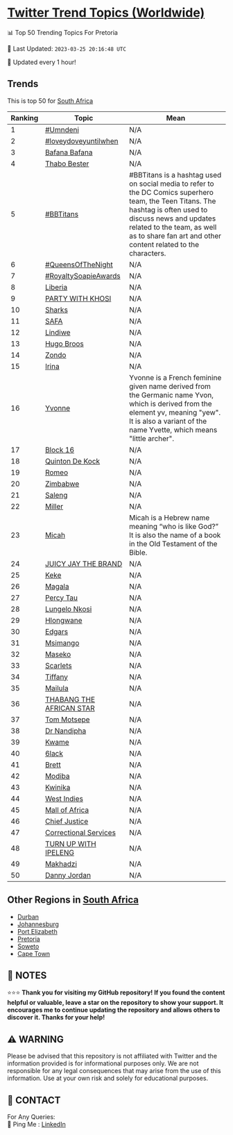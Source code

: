 [Twitter Trend Topics (Worldwide)](https://github.com/ErcinDedeoglu/Twitter-Trend-Topics)
==========


📊 Top 50 Trending Topics For Pretoria

📆 Last Updated: `2023-03-25 20:16:48 UTC`

🔧 Updated every 1 hour!


## Trends

This is top 50 for [South Africa](</South Africa>)

| Ranking | Topic | Mean |
| ------- | ------------ | ------------ |
| 1 | [#Umndeni](http://twitter.com/search?q=%23Umndeni) | N/A |
| 2 | [#loveydoveyuntilwhen](http://twitter.com/search?q=%23loveydoveyuntilwhen) | N/A |
| 3 | [Bafana Bafana](http://twitter.com/search?q=Bafana+Bafana) | N/A |
| 4 | [Thabo Bester](http://twitter.com/search?q=Thabo+Bester) | N/A |
| 5 | [#BBTitans](http://twitter.com/search?q=%23BBTitans) | #BBTitans is a hashtag used on social media to refer to the DC Comics superhero team, the Teen Titans. The hashtag is often used to discuss news and updates related to the team, as well as to share fan art and other content related to the characters. |
| 6 | [#QueensOfTheNight](http://twitter.com/search?q=%23QueensOfTheNight) | N/A |
| 7 | [#RoyaltySoapieAwards](http://twitter.com/search?q=%23RoyaltySoapieAwards) | N/A |
| 8 | [Liberia](http://twitter.com/search?q=Liberia) | N/A |
| 9 | [PARTY WITH KHOSI](http://twitter.com/search?q=PARTY+WITH+KHOSI) | N/A |
| 10 | [Sharks](http://twitter.com/search?q=Sharks) | N/A |
| 11 | [SAFA](http://twitter.com/search?q=SAFA) | N/A |
| 12 | [Lindiwe](http://twitter.com/search?q=Lindiwe) | N/A |
| 13 | [Hugo Broos](http://twitter.com/search?q=Hugo+Broos) | N/A |
| 14 | [Zondo](http://twitter.com/search?q=Zondo) | N/A |
| 15 | [Irina](http://twitter.com/search?q=Irina) | N/A |
| 16 | [Yvonne](http://twitter.com/search?q=Yvonne) | Yvonne is a French feminine given name derived from the Germanic name Yvon, which is derived from the element yv, meaning "yew". It is also a variant of the name Yvette, which means "little archer". |
| 17 | [Block 16](http://twitter.com/search?q=Block+16) | N/A |
| 18 | [Quinton De Kock](http://twitter.com/search?q=Quinton+De+Kock) | N/A |
| 19 | [Romeo](http://twitter.com/search?q=Romeo) | N/A |
| 20 | [Zimbabwe](http://twitter.com/search?q=Zimbabwe) | N/A |
| 21 | [Saleng](http://twitter.com/search?q=Saleng) | N/A |
| 22 | [Miller](http://twitter.com/search?q=Miller) | N/A |
| 23 | [Micah](http://twitter.com/search?q=Micah) | Micah is a Hebrew name meaning “who is like God?” It is also the name of a book in the Old Testament of the Bible. |
| 24 | [JUICY JAY THE BRAND](http://twitter.com/search?q=JUICY+JAY+THE+BRAND) | N/A |
| 25 | [Keke](http://twitter.com/search?q=Keke) | N/A |
| 26 | [Magala](http://twitter.com/search?q=Magala) | N/A |
| 27 | [Percy Tau](http://twitter.com/search?q=Percy+Tau) | N/A |
| 28 | [Lungelo Nkosi](http://twitter.com/search?q=Lungelo+Nkosi) | N/A |
| 29 | [Hlongwane](http://twitter.com/search?q=Hlongwane) | N/A |
| 30 | [Edgars](http://twitter.com/search?q=Edgars) | N/A |
| 31 | [Msimango](http://twitter.com/search?q=Msimango) | N/A |
| 32 | [Maseko](http://twitter.com/search?q=Maseko) | N/A |
| 33 | [Scarlets](http://twitter.com/search?q=Scarlets) | N/A |
| 34 | [Tiffany](http://twitter.com/search?q=Tiffany) | N/A |
| 35 | [Mailula](http://twitter.com/search?q=Mailula) | N/A |
| 36 | [THABANG THE AFRICAN STAR](http://twitter.com/search?q=THABANG+THE+AFRICAN+STAR) | N/A |
| 37 | [Tom Motsepe](http://twitter.com/search?q=Tom+Motsepe) | N/A |
| 38 | [Dr Nandipha](http://twitter.com/search?q=Dr+Nandipha) | N/A |
| 39 | [Kwame](http://twitter.com/search?q=Kwame) | N/A |
| 40 | [6lack](http://twitter.com/search?q=6lack) | N/A |
| 41 | [Brett](http://twitter.com/search?q=Brett) | N/A |
| 42 | [Modiba](http://twitter.com/search?q=Modiba) | N/A |
| 43 | [Kwinika](http://twitter.com/search?q=Kwinika) | N/A |
| 44 | [West Indies](http://twitter.com/search?q=West+Indies) | N/A |
| 45 | [Mall of Africa](http://twitter.com/search?q=Mall+of+Africa) | N/A |
| 46 | [Chief Justice](http://twitter.com/search?q=Chief+Justice) | N/A |
| 47 | [Correctional Services](http://twitter.com/search?q=Correctional+Services) | N/A |
| 48 | [TURN UP WITH IPELENG](http://twitter.com/search?q=TURN+UP+WITH+IPELENG) | N/A |
| 49 | [Makhadzi](http://twitter.com/search?q=Makhadzi) | N/A |
| 50 | [Danny Jordan](http://twitter.com/search?q=Danny+Jordan) | N/A |



## Other Regions in [South Africa](</South Africa>)

* [Durban](</South Africa/Durban.md>)
* [Johannesburg](</South Africa/Johannesburg.md>)
* [Port Elizabeth](</South Africa/Port Elizabeth.md>)
* [Pretoria](</South Africa/Pretoria.md>)
* [Soweto](</South Africa/Soweto.md>)
* [Cape Town](</South Africa/Cape Town.md>)



## 📝 NOTES

⭐⭐⭐ **Thank you for visiting my GitHub repository! If you found the content helpful or valuable, leave a star on the repository to show your support. It encourages me to continue updating the repository and allows others to discover it. Thanks for your help!**


## ⚠️ WARNING

Please be advised that this repository is not affiliated with Twitter and the information provided is for informational purposes only. We are not responsible for any legal consequences that may arise from the use of this information. Use at your own risk and solely for educational purposes.


## 📨 CONTACT

 For Any Queries:  
            🏓 Ping Me : [LinkedIn](https://www.linkedin.com/in/ercindedeoglu/)
